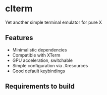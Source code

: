 # clterm
Yet another simple terminal emulator for pure X

## Features

- Minimalistic dependencies
- Compatible with XTerm
- GPU acceleration, switchable
- Simple configuration via .Xresources
- Good default keybindings

## Requirements to build
